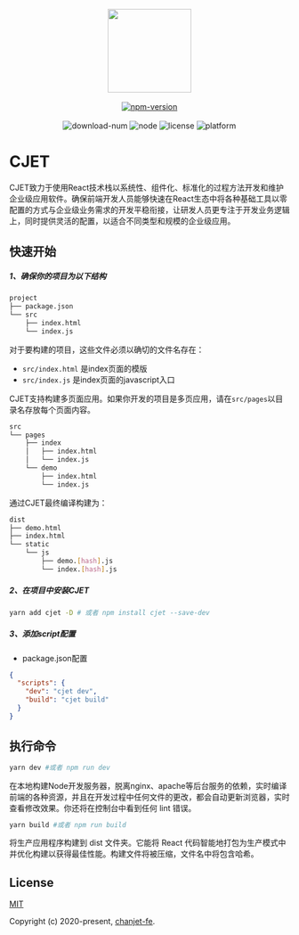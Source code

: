 <p align="center">
    <img width="150" src="https://user-images.githubusercontent.com/9346030/74599354-5ac22200-50bb-11ea-82be-e340bb2f90e7.png">
  <br>
  <br>
  <a href="https://www.npmjs.com/package/cjet">
  <img src="https://img.shields.io/npm/v/cjet.svg" alt="npm-version"></a>
  <br>
  <br>
  <img src="https://img.shields.io/npm/dm/cjet.svg" alt="download-num">
  <img src="https://img.shields.io/badge/node-%3E=8.10.0-brightgreen.svg" alt="node">
  <img src="https://img.shields.io/npm/l/cjet.svg" alt="license">
  <img src="https://img.shields.io/badge/platform-MacOS%7CLinux%7CWindows-lightgrey.svg" alt="platform">
  <br>
</p>

# CJET

CJET致力于使用React技术栈以系统性、组件化、标准化的过程方法开发和维护企业级应用软件。确保前端开发人员能够快速在React生态中将各种基础工具以零配置的方式与企业级业务需求的开发平稳衔接，让研发人员更专注于开发业务逻辑上，同时提供灵活的配置，以适合不同类型和规模的企业级应用。

## 快速开始

##### 1、确保你的项目为以下结构
```bash
project
├── package.json
└── src
    ├── index.html
    └── index.js
```
对于要构建的项目，这些文件必须以确切的文件名存在：
- `src/index.html` 是index页面的模版
- `src/index.js` 是index页面的javascript入口


CJET支持构建多页面应用。如果你开发的项目是多页应用，请在`src/pages`以目录名存放每个页面内容。

```bash
src
└── pages  
    ├── index  
    │   ├── index.html
    │   └── index.js
    └── demo
        ├── index.html
        └── index.js
```

通过CJET最终编译构建为：
```bash
dist
├── demo.html
├── index.html
└── static
    └── js
        ├── demo.[hash].js
        └── index.[hash].js
```

##### 2、在项目中安装CJET

```bash
yarn add cjet -D # 或者 npm install cjet --save-dev
```
##### 3、添加script配置

- package.json配置
```json
{
  "scripts": {
    "dev": "cjet dev",
    "build": "cjet build"
  }
}
```

## 执行命令

```bash
yarn dev #或者 npm run dev
```

在本地构建Node开发服务器，脱离nginx、apache等后台服务的依赖，实时编译前端的各种资源，并且在开发过程中任何文件的更改，都会自动更新浏览器，实时查看修改效果。你还将在控制台中看到任何 lint 错误。

```bash
yarn build #或者 npm run build
```

将生产应用程序构建到 dist 文件夹。它能将 React 代码智能地打包为生产模式中并优化构建以获得最佳性能。构建文件将被压缩，文件名中将包含哈希。

## License

[MIT](http://opensource.org/licenses/MIT)

Copyright (c) 2020-present, [chanjet-fe](https://github.com/chanjet-fe).